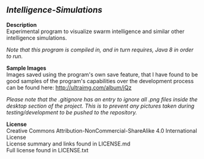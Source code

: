 _Intelligence-Simulations_
------
__Description__  
Experimental program to visualize swarm intelligence and similar other intelligence simulations.
  
*Note that this program is compiled in, and in turn requires, Java 8 in order to run.*

__Sample Images__  
Images saved using the program's own save feature, that I have found to be good samples of the program's capabilities over the development process can be found here: http://ultraimg.com/album/jQz  
  
*Please note that the .gitignore has an entry to ignore all .png files inside the desktop section of the project. This is to prevent any pictures taken during testing/development to be pushed to the repository.*

__License__  
Creative Commons Attribution-NonCommercial-ShareAlike 4.0 International License  
License summary and links found in LICENSE.md  
Full license found in LICENSE.txt